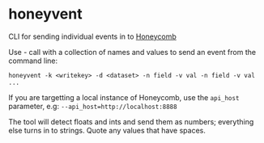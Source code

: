 # honeyvent
CLI for sending individual events in to [Honeycomb](https://honeycomb.io/docs)

Use - call with a collection of names and values to send an event from the
command line:

```
honeyvent -k <writekey> -d <dataset> -n field -v val -n field -v val ...
```

If you are targetting a local instance of Honeycomb, use the `api_host` parameter, e.g: `--api_host=http://localhost:8888`

The tool will detect floats and ints and send them as numbers; everything else
turns in to strings.  Quote any values that have spaces.
